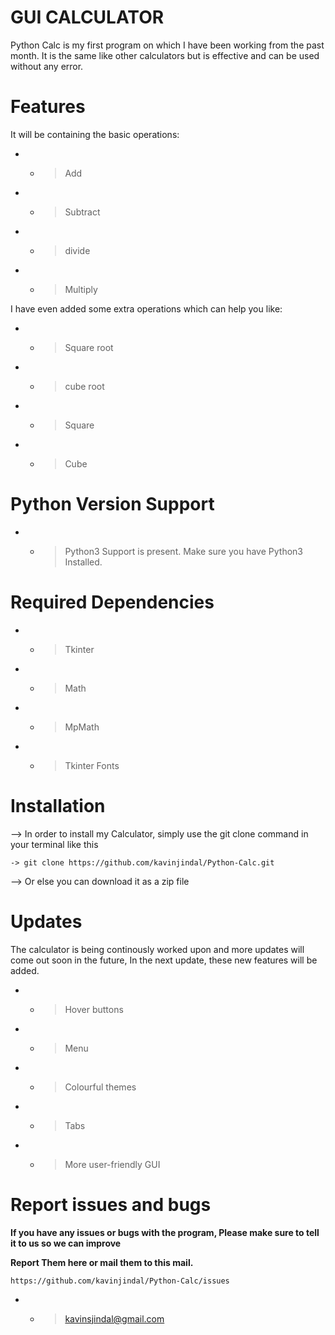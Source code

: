 # GUI CALCULATOR
Python Calc is my first program on which I have been working from the past month. It is the same like other calculators but is effective and can be used without any error. 

# Features

It will be containing the basic operations:

- - > Add

- - > Subtract

- - > divide

- - > Multiply

I have even added some extra operations which can help you like:

- - > Square root

- - > cube root

- - > Square

- - > Cube

# Python Version Support

- - > Python3 Support is present. Make sure you have Python3 Installed.

# Required Dependencies

- - > Tkinter

- - > Math

- - > MpMath

- - > Tkinter Fonts

# Installation 

--> In order to install my Calculator, simply use the git clone command in your terminal like this

    -> git clone https://github.com/kavinjindal/Python-Calc.git
    
--> Or else you can download it as a zip file

# Updates

The calculator is being continously worked upon and more updates will come out soon in the future, 
In the next update, these new features will be added.

- - > Hover buttons
- - > Menu
- - > Colourful themes
- - > Tabs
- - > More user-friendly GUI

# Report issues and bugs

**If you have any issues or bugs with the program, Please make sure to tell it to us so we can improve**

**Report Them here or mail them to this mail.**

`https://github.com/kavinjindal/Python-Calc/issues`

- - > kavinsjindal@gmail.com
